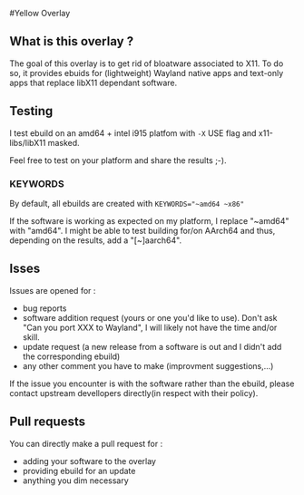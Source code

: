 #Yellow Overlay
## What is this overlay ?
The goal of this overlay is to get rid of bloatware associated to X11.
To do so, it provides ebuids for (lightweight) Wayland native apps and text-only apps that replace libX11 dependant software.

## Testing
I test ebuild on an amd64 + intel i915 platfom with `-X` USE flag and x11-libs/libX11 masked.

Feel free to test on your platform and share the results ;-). 

### KEYWORDS
By default, all ebuilds are created with `KEYWORDS="~amd64 ~x86"`

If the software is working as expected on my platform, I replace "~amd64" with "amd64".
I might be able to test building for/on AArch64 and thus, depending on the results, add a "[~]aarch64".

## Isses
Issues are opened for :
- bug reports
- software addition request (yours or one you'd like to use). Don't ask "Can you port XXX to Wayland", I will likely not have the time and/or skill. 
- update request (a new release from a software is out and I didn't add the corresponding ebuild)
- any other comment you have to make (improvment suggestions,...)

If the issue you encounter is with the software rather than the ebuild, please contact upstream devellopers directly(in respect with their policy).

## Pull requests
You can directly make a pull request for :
- adding your software to the overlay
- providing ebuild for an update
- anything you dim necessary
